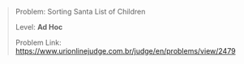 >Problem: Sorting Santa List of Children
>
>Level: **Ad Hoc**
>
>Problem Link: https://www.urionlinejudge.com.br/judge/en/problems/view/2479